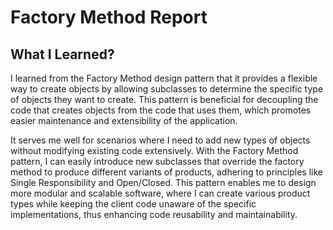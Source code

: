 # Factory Method Report

## What I Learned?

I learned from the Factory Method design pattern that it provides a flexible way
to create objects by allowing subclasses to determine the specific type of
objects they want to create. This pattern is beneficial for decoupling the code
that creates objects from the code that uses them, which promotes easier
maintenance and extensibility of the application.

It serves me well for scenarios where I need to add new types of objects without
modifying existing code extensively. With the Factory Method pattern, I can
easily introduce new subclasses that override the factory method to produce
different variants of products, adhering to principles like Single
Responsibility and Open/Closed. This pattern enables me to design more modular
and scalable software, where I can create various product types while keeping
the client code unaware of the specific implementations, thus enhancing code
reusability and maintainability.
